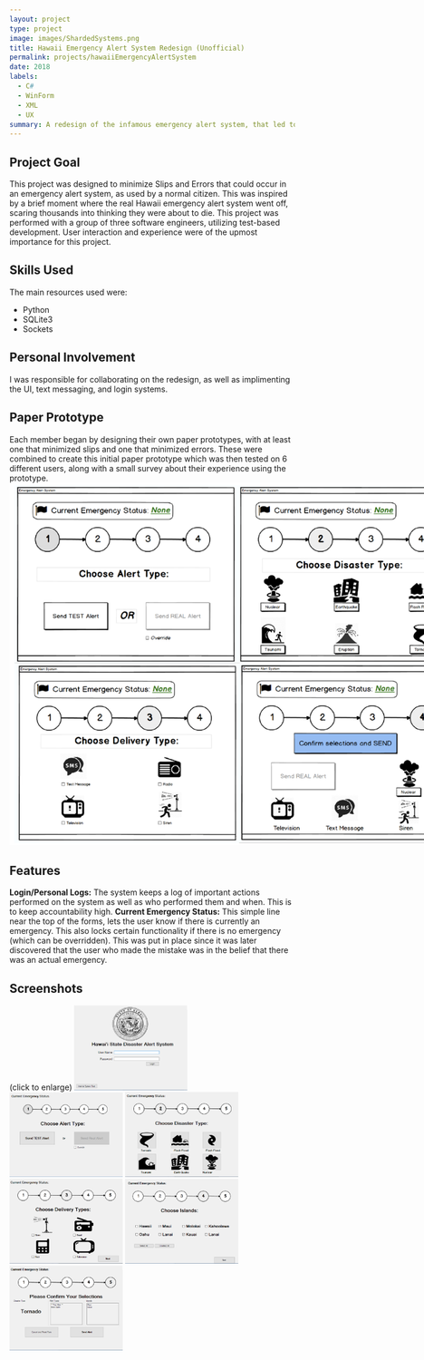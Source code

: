 ```yaml
---
layout: project
type: project
image: images/ShardedSystems.png
title: Hawaii Emergency Alert System Redesign (Unofficial)
permalink: projects/hawaiiEmergencyAlertSystem
date: 2018
labels:
  - C#
  - WinForm
  - XML
  - UX
summary: A redesign of the infamous emergency alert system, that led to nuclear terror.
---
```



## Project Goal
This project was designed to minimize Slips and Errors that could occur in an emergency alert system, as used by a normal citizen. This was inspired by a brief moment where the real Hawaii emergency alert system went off, scaring thousands into thinking they were about to die. 
This project was performed with a group of three software engineers, utilizing test-based development. User interaction and experience were of the upmost importance for this project. 

## Skills Used
  The main resources used were:
  * Python
  * SQLite3
  * Sockets
  
## Personal Involvement
I was responsible for collaborating on the redesign, as well as implimenting the UI, text messaging, and login systems. 
  

## Paper Prototype
Each member began by designing their own paper prototypes, with at least one that minimized slips and one that minimized errors.
These were combined to create this initial paper prototype which was then tested on 6 different users, along with a small survey about their experience using the prototype.
<img class="" style="max-width:800px;" src="../images/hawaiiAlertSystem/paperPrototype.png">

## Features
  **Login/Personal Logs:** The system keeps a log of important actions performed on the system as well as who performed them and when. This is to keep accountability high.
  **Current Emergency Status:** This simple line near the top of the forms, lets the user know if there is currently an emergency. This also locks certain functionality if there is no emergency (which can be overridden). This was put in place since it was later discovered that the user who made the mistake was in the belief that there was an actual emergency.

## Screenshots
(click to enlarge)
<a href="../images/hawaiiAlertSystem/screen1.png"><img class="" style="max-width:200px;" src="../images/hawaiiAlertSystem/screen1.png"></a>
<a href="../images/hawaiiAlertSystem/screen2.png"><img class="" style="max-width:200px;" src="../images/hawaiiAlertSystem/screen2.png"></a>
<a href="../images/hawaiiAlertSystem/screen3.png"><img class="" style="max-width:200px;" src="../images/hawaiiAlertSystem/screen3.png"></a>
<a href="../images/hawaiiAlertSystem/screen4.png"><img class="" style="max-width:200px;" src="../images/hawaiiAlertSystem/screen4.png"></a>
<a href="../images/hawaiiAlertSystem/screen5.png"><img class="" style="max-width:200px;" src="../images/hawaiiAlertSystem/screen5.png"></a>
<a href="../images/hawaiiAlertSystem/screen6.png"><img class="" style="max-width:200px;" src="../images/hawaiiAlertSystem/screen6.png"></a>







